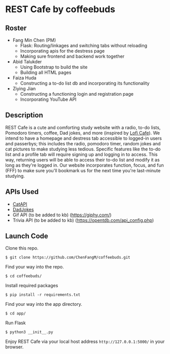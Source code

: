 # REST Cafe by coffeebuds 

## Roster  
* Fang Min Chen (PM)
  * Flask: Routing/linkages and switching tabs without reloading
  * Incorporating apis for the destress page
  * Making sure frontend and backend work together
* Abid Talukder
  * Using Bootstrap to build the site
  * Building all HTML pages
* Faiza Huda
  * Constructing a to-do list db and incorporating its functionality
* Ziying Jian
  * Constructing a functioning login and registration page
  * Incorporating YouTube API
  
## Description
REST Cafe is a cute and comforting study website with a radio, to-do lists, Pomodoro timers, coffee, Dad jokes, and more (inspired by [Lofi Cafe](https://www.lofi.cafe/)). We intend to have a homepage and destress tab accessible to logged-in users and passerbys; this includes the radio, pomodoro timer, random jokes and cat pictures to make studying less tedious. Specific features like the to-do list and a profile tab will require signing up and logging in to access. This way, returning users will be able to access their to-do list and modify it as long as they're logged in. Our website incorporates function, focus, and fun (FFF) to make sure you'll bookmark us for the next time you're last-minute studying.

## APIs Used
* [CatAPI](https://github.com/stuy-softdev/notes-and-code/blob/main/api_kb/411_on_CatAPI.md)
* [DadJokes](https://github.com/stuy-softdev/notes-and-code/blob/main/api_kb/411_on_DadJokes.md)
* Gif API (to be added to kb) (https://giphy.com/)
* Trivia API (to be added to kb) (https://opentdb.com/api_config.php)

## Launch Code
Clone this repo.
``` 
$ git clone https://github.com/ChenFangM/coffeebuds.git
```

Find your way into the repo.
```
$ cd coffeebuds/
```

Install required packages
```
$ pip install -r requirements.txt
```

Find your way into the app directory.
```
$ cd app/
```

Run Flask
```
$ python3 __init__.py  
```

Enjoy REST Cafe via your local host address ``http://127.0.0.1:5000/`` in your browser.
